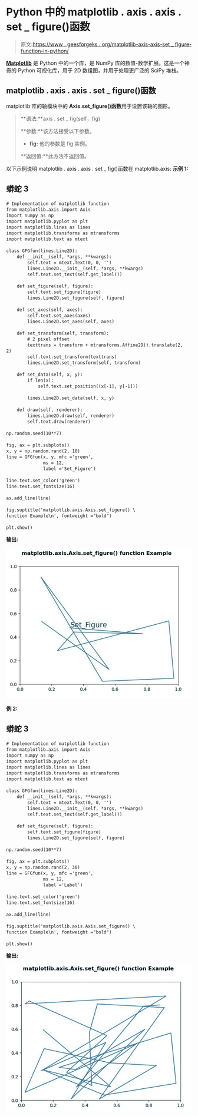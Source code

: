 # Python 中的 matplotlib . axis . axis . set _ figure()函数

> 原文:[https://www . geesforgeks . org/matplotlib-axis-axis-set _ figure-function-in-python/](https://www.geeksforgeeks.org/matplotlib-axis-axis-set_figure-function-in-python/)

[**Matplotlib**](https://www.geeksforgeeks.org/python-introduction-matplotlib/) 是 Python 中的一个库，是 NumPy 库的数值-数学扩展。这是一个神奇的 Python 可视化库，用于 2D 数组图，并用于处理更广泛的 SciPy 堆栈。

## matplotlib . axis . axis . set _ figure()函数

matplotlib 库的轴模块中的 **Axis.set_figure()函数**用于设置该轴的图形。

> **语法:**axis . set _ fig(self，fig)
> 
> **参数:**该方法接受以下参数。
> 
> *   **fig:** 他的参数是 fig 实例。
> 
> **返回值:**此方法不返回值。

以下示例说明 matplotlib . axis . axis . set _ fig()函数在 matplotlib.axis:
**示例 1:**

## 蟒蛇 3

```
# Implementation of matplotlib function
from matplotlib.axis import Axis
import numpy as np 
import matplotlib.pyplot as plt 
import matplotlib.lines as lines 
import matplotlib.transforms as mtransforms 
import matplotlib.text as mtext 

class GFGfun(lines.Line2D): 
    def __init__(self, *args, **kwargs): 
        self.text = mtext.Text(0, 0, '') 
        lines.Line2D.__init__(self, *args, **kwargs) 
        self.text.set_text(self.get_label()) 

    def set_figure(self, figure): 
        self.text.set_figure(figure) 
        lines.Line2D.set_figure(self, figure) 

    def set_axes(self, axes): 
        self.text.set_axes(axes) 
        lines.Line2D.set_axes(self, axes) 

    def set_transform(self, transform): 
        # 2 pixel offset 
        texttrans = transform + mtransforms.Affine2D().translate(2, 2) 
        self.text.set_transform(texttrans) 
        lines.Line2D.set_transform(self, transform) 

    def set_data(self, x, y): 
        if len(x): 
            self.text.set_position((x[-1], y[-1])) 

        lines.Line2D.set_data(self, x, y) 

    def draw(self, renderer): 
        lines.Line2D.draw(self, renderer) 
        self.text.draw(renderer) 

np.random.seed(10**7) 

fig, ax = plt.subplots() 
x, y = np.random.rand(2, 10) 
line = GFGfun(x, y, mfc ='green', 
              ms = 12,  
              label ='Set_Figure') 

line.text.set_color('green') 
line.text.set_fontsize(16) 

ax.add_line(line)

fig.suptitle('matplotlib.axis.Axis.set_figure() \
function Example\n', fontweight ="bold")  

plt.show() 
```

**输出:**

![](img/086a31c5e3a72f23e90ff525c0b33f0e.png)

**例 2:**

## 蟒蛇 3

```
# Implementation of matplotlib function
from matplotlib.axis import Axis
import numpy as np 
import matplotlib.pyplot as plt 
import matplotlib.lines as lines 
import matplotlib.transforms as mtransforms 
import matplotlib.text as mtext 

class GFGfun(lines.Line2D): 
    def __init__(self, *args, **kwargs): 
        self.text = mtext.Text(0, 0, '') 
        lines.Line2D.__init__(self, *args, **kwargs) 
        self.text.set_text(self.get_label()) 

    def set_figure(self, figure): 
        self.text.set_figure(figure) 
        lines.Line2D.set_figure(self, figure) 

np.random.seed(10**7) 

fig, ax = plt.subplots() 
x, y = np.random.rand(2, 30) 
line = GFGfun(x, y, mfc ='green', 
              ms = 12, 
              label ='Label') 

line.text.set_color('green') 
line.text.set_fontsize(16) 

ax.add_line(line) 

fig.suptitle('matplotlib.axis.Axis.set_figure() \
function Example\n', fontweight ="bold")  

plt.show() 
```

**输出:**

![](img/38a10565007a1ba30dae04c68fed9d75.png)